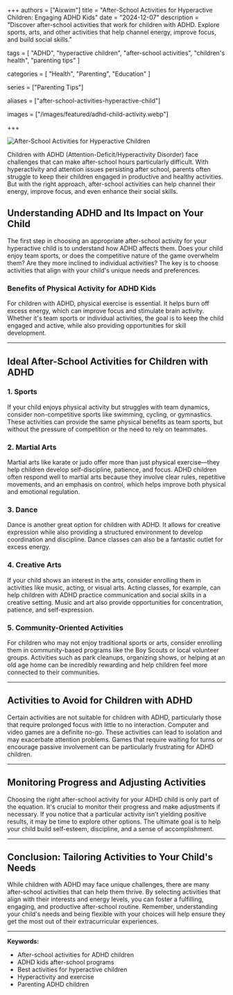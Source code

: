 +++
authors = ["Aixwim"]
title = "After-School Activities for Hyperactive Children: Engaging ADHD Kids"
date = "2024-12-07"
description = "Discover after-school activities that work for children with ADHD. Explore sports, arts, and other activities that help channel energy, improve focus, and build social skills."

tags = [
  "ADHD",
  "hyperactive children",
  "after-school activities",
  "children's health",
  "parenting tips"
]

categories = [
  "Health",
  "Parenting",
  "Education"
]

series = ["Parenting Tips"]

aliases = ["after-school-activities-hyperactive-child"]

images = ["/images/featured/adhd-child-activity.webp"]

+++

![After-School Activities for Hyperactive Children]( /images/featured/adhd-child-activity.webp)

Children with ADHD (Attention-Deficit/Hyperactivity Disorder) face challenges that can make after-school hours particularly difficult. With hyperactivity and attention issues persisting after school, parents often struggle to keep their children engaged in productive and healthy activities. But with the right approach, after-school activities can help channel their energy, improve focus, and even enhance their social skills.

<!--more-->

## Understanding ADHD and Its Impact on Your Child

The first step in choosing an appropriate after-school activity for your hyperactive child is to understand how ADHD affects them. Does your child enjoy team sports, or does the competitive nature of the game overwhelm them? Are they more inclined to individual activities? The key is to choose activities that align with your child's unique needs and preferences.

### Benefits of Physical Activity for ADHD Kids
For children with ADHD, physical exercise is essential. It helps burn off excess energy, which can improve focus and stimulate brain activity. Whether it's team sports or individual activities, the goal is to keep the child engaged and active, while also providing opportunities for skill development.

---

## Ideal After-School Activities for Children with ADHD

### 1. **Sports**
If your child enjoys physical activity but struggles with team dynamics, consider non-competitive sports like swimming, cycling, or gymnastics. These activities can provide the same physical benefits as team sports, but without the pressure of competition or the need to rely on teammates.

### 2. **Martial Arts**
Martial arts like karate or judo offer more than just physical exercise—they help children develop self-discipline, patience, and focus. ADHD children often respond well to martial arts because they involve clear rules, repetitive movements, and an emphasis on control, which helps improve both physical and emotional regulation.

### 3. **Dance**
Dance is another great option for children with ADHD. It allows for creative expression while also providing a structured environment to develop coordination and discipline. Dance classes can also be a fantastic outlet for excess energy.

### 4. **Creative Arts**
If your child shows an interest in the arts, consider enrolling them in activities like music, acting, or visual arts. Acting classes, for example, can help children with ADHD practice communication and social skills in a creative setting. Music and art also provide opportunities for concentration, patience, and self-expression.

### 5. **Community-Oriented Activities**
For children who may not enjoy traditional sports or arts, consider enrolling them in community-based programs like the Boy Scouts or local volunteer groups. Activities such as park cleanups, organizing shows, or helping at an old age home can be incredibly rewarding and help children feel more connected to their communities.

---

## Activities to Avoid for Children with ADHD

Certain activities are not suitable for children with ADHD, particularly those that require prolonged focus with little to no interaction. Computer and video games are a definite no-go. These activities can lead to isolation and may exacerbate attention problems. Games that require waiting for turns or encourage passive involvement can be particularly frustrating for ADHD children.

---

## Monitoring Progress and Adjusting Activities

Choosing the right after-school activity for your ADHD child is only part of the equation. It's crucial to monitor their progress and make adjustments if necessary. If you notice that a particular activity isn’t yielding positive results, it may be time to explore other options. The ultimate goal is to help your child build self-esteem, discipline, and a sense of accomplishment.

---

## Conclusion: Tailoring Activities to Your Child's Needs

While children with ADHD may face unique challenges, there are many after-school activities that can help them thrive. By selecting activities that align with their interests and energy levels, you can foster a fulfilling, engaging, and productive after-school routine. Remember, understanding your child's needs and being flexible with your choices will help ensure they get the most out of their extracurricular experiences.

---

**Keywords:**
- After-school activities for ADHD children
- ADHD kids after-school programs
- Best activities for hyperactive children
- Hyperactivity and exercise
- Parenting ADHD children
